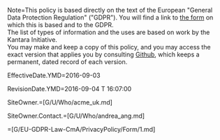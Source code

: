 Note=This policy is based directly on the text of the European "General Data Protection Regulation" ("GDPR").  You will find a link to <a href="index.php?action=source&file=OTF/EU-GDPR-Law-CmA/PrivacyPolicy/Form/1.md">the form</a> on which this is based and to the GDPR.<br>The list of types of information and the uses are based on work by the Kantara Initiative.<br>You may make and keep a copy of this policy, and you may access the exact version that applies you by consulting <a href="https://github.com/CommonAccord/Cmacc-Source/blob/master/Doc/OTF/EU-GDPR-Law-CmA/PrivacyPolicy/Demo/Acme_UK.md">Github</a>, which keeps a permanent, dated record of each version.


EffectiveDate.YMD=2016-09-03

RevisionDate.YMD=2016-09-04 T 16:07:00

SiteOwner.=[G/U/Who/acme_uk.md]

SiteOwner.Contact.=[G/U/Who/andrea_ang.md]

=[G/EU-GDPR-Law-CmA/PrivacyPolicy/Form/1.md]
